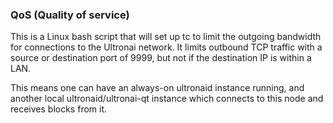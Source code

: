 ### QoS (Quality of service) ###

This is a Linux bash script that will set up tc to limit the outgoing bandwidth for connections to the Ultronai network. It limits outbound TCP traffic with a source or destination port of 9999, but not if the destination IP is within a LAN.

This means one can have an always-on ultronaid instance running, and another local ultronaid/ultronai-qt instance which connects to this node and receives blocks from it.
